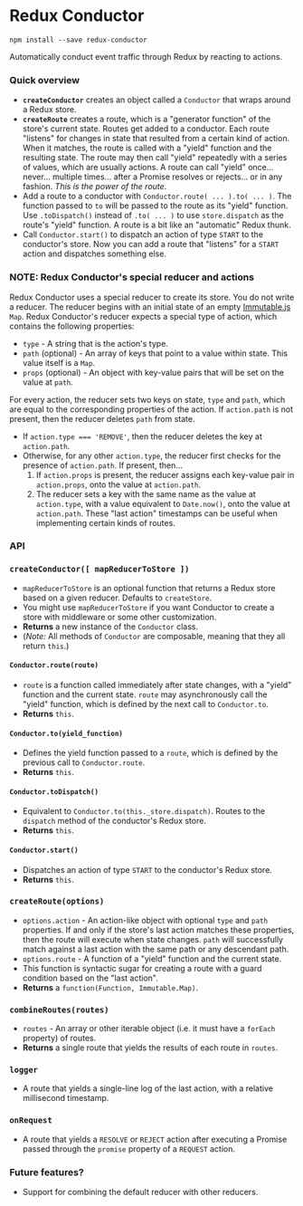# Redux Conductor
`npm install --save redux-conductor`

Automatically conduct event traffic through Redux by reacting to actions.

### Quick overview

- **`createConductor`** creates an object called a `Conductor` that wraps around a Redux store.
- **`createRoute`** creates a route, which is a "generator function" of the store's current state. Routes get added to a
conductor. Each route "listens" for changes in state that resulted from a certain kind of action. When it matches, the
route is called with a "yield" function and the resulting state. The route may then call "yield" repeatedly with a series
of values, which are usually actions. A route can call "yield" once... never... multiple times... after a Promise
resolves or rejects... or in any fashion. *This is the power of the route*.
- Add a route to a conductor with `Conductor.route( ... ).to( ... )`. The function passed to `to` will be passed to the
route as its "yield" function. Use `.toDispatch()` instead of `.to( ... )` to use `store.dispatch` as the route's
"yield" function. A route is a bit like an "automatic" Redux thunk.
- Call `Conductor.start()` to dispatch an action of type `START` to the conductor's store. Now you can add a route that
"listens" for a `START` action and dispatches something else.

### NOTE: Redux Conductor's special reducer and actions

Redux Conductor uses a special reducer to create its store. You do not write a reducer. The reducer begins with an
initial state of an empty [Immutable.js](https://facebook.github.io/immutable-js/) `Map`. Redux Conductor's reducer
expects a special type of action, which contains the following properties:
- `type` - A string that is the action's type.
- `path` (optional) - An array of keys that point to a value within state. This value itself is a `Map`.
- `props` (optional) - An object with key-value pairs that will be set on the value at `path`.

For every action, the reducer sets two keys on state, `type` and `path`, which are equal to the corresponding properties
of the action. If `action.path` is not present, then the reducer deletes `path` from state.

- If `action.type === 'REMOVE'`, then the reducer deletes the key at `action.path`.
- Otherwise, for any other `action.type`, the reducer first checks for the presence of `action.path`. If present, then...
  1) If `action.props` is present, the reducer assigns each key-value pair in `action.props`, onto the value at `action.path`.
  2) The reducer sets a key with the same name as the value at `action.type`, with a value equivalent to `Date.now()`,
  onto the value at `action.path`. These "last action" timestamps can be useful when implementing certain kinds of routes.

### API

### `createConductor([ mapReducerToStore ])`
- `mapReducerToStore` is an optional function that returns a Redux store based on a given reducer. Defaults to `createStore`.
- You might use `mapReducerToStore` if you want Conductor to create a store with middleware or some other customization.
- **Returns** a new instance of the `Conductor` class.
- (*Note:* All methods of `Conductor` are composable, meaning that they all return `this`.)

#### `Conductor.route(route)`
- `route` is a function called immediately after state changes, with a "yield" function and the current state.
`route` may asynchronously call the "yield" function, which is defined by the next call to `Conductor.to`.
- **Returns** `this`.

#### `Conductor.to(yield_function)`
- Defines the yield function passed to a `route`, which is defined by the previous call to `Conductor.route`.
- **Returns** `this`.

#### `Conductor.toDispatch()`
- Equivalent to `Conductor.to(this._store.dispatch)`. Routes to the `dispatch` method of the conductor's Redux store.
- **Returns** `this`.

#### `Conductor.start()`
- Dispatches an action of type `START` to the conductor's Redux store.
- **Returns** `this`.

### `createRoute(options)`
- `options.action` - An action-like object with optional `type` and `path` properties. If and only if the store's last
action matches these properties, then the route will execute when state changes. `path` will successfully match against
a last action with the same path or any descendant path.
- `options.route` - A function of a "yield" function and the current state.
- This function is syntactic sugar for creating a route with a guard condition based on the "last action".
- **Returns** a `function(Function, Immutable.Map)`.

### `combineRoutes(routes)`
- `routes` - An array or other iterable object (i.e. it must have a `forEach` property) of routes.
- **Returns** a single route that yields the results of each route in `routes`.

### `logger`
- A route that yields a single-line log of the last action, with a relative millisecond timestamp.

### `onRequest`
- A route that yields a `RESOLVE` or `REJECT` action after executing a Promise passed through the `promise` property of
a `REQUEST` action.

### Future features?

- Support for combining the default reducer with other reducers.